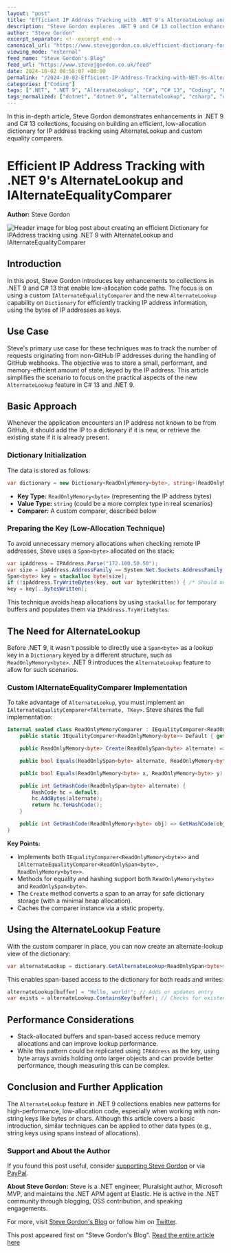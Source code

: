 ```yaml
---
layout: "post"
title: "Efficient IP Address Tracking with .NET 9's AlternateLookup and IAlternateEqualityComparer"
description: "Steve Gordon explores .NET 9 and C# 13 collection enhancements for low-allocation scenarios, demonstrating how to efficiently track IP addresses using a custom IAlternateEqualityComparer and AlternateLookup. The article includes code examples, implementation details, and practical performance considerations for real-world applications."
author: "Steve Gordon"
excerpt_separator: <!--excerpt_end-->
canonical_url: "https://www.stevejgordon.co.uk/efficient-dictionary-for-ipaddress-tracking-using-net-9-with-alternatelookup-and-ialternateequalitycomparer"
viewing_mode: "external"
feed_name: "Steve Gordon's Blog"
feed_url: "https://www.stevejgordon.co.uk/feed"
date: 2024-10-02 08:58:07 +00:00
permalink: "/2024-10-02-Efficient-IP-Address-Tracking-with-NET-9s-AlternateLookup-and-IAlternateEqualityComparer.html"
categories: ["Coding"]
tags: [".NET", ".NET 9", "AlternateLookup", "C#", "C# 13", "Coding", "Collections", "Dictionary", "Equality Comparer", "IAlternateEqualityComparer", "IPAddress Tracking", "Low Allocation", "Performance", "Posts", "ReadOnlyMemory", "ReadOnlySpan", "Span", "Stackalloc"]
tags_normalized: ["dotnet", "dotnet 9", "alternatelookup", "csharp", "csharp 13", "coding", "collections", "dictionary", "equality comparer", "ialternateequalitycomparer", "ipaddress tracking", "low allocation", "performance", "posts", "readonlymemory", "readonlyspan", "span", "stackalloc"]
---
```


In this in-depth article, Steve Gordon demonstrates enhancements in .NET 9 and C# 13 collections, focusing on building an efficient, low-allocation dictionary for IP address tracking using AlternateLookup and custom equality comparers.<!--excerpt_end-->

# Efficient IP Address Tracking with .NET 9's AlternateLookup and IAlternateEqualityComparer

**Author:** Steve Gordon

![Header image for blog post about creating an efficient Dictionary for IPAddress tracking using .NET 9 with AlternateLookup and IAlternateEqualityComparer](https://www.stevejgordon.co.uk/wp-content/uploads/2024/10/An-Efficient-Dictionary-for-IPAddress-Tracking-using-.NET-9-with-AlternateLookup-and-IAlternateEqualityComparer-750x410.png)

## Introduction

In this post, Steve Gordon introduces key enhancements to collections in .NET 9 and C# 13 that enable low-allocation code paths. The focus is on using a custom `IAlternateEqualityComparer` and the new `AlternateLookup` capability on `Dictionary` for efficiently tracking IP address information, using the bytes of IP addresses as keys.

## Use Case

Steve's primary use case for these techniques was to track the number of requests originating from non-GitHub IP addresses during the handling of GitHub webhooks. The objective was to store a small, performant, and memory-efficient amount of state, keyed by the IP address. This article simplifies the scenario to focus on the practical aspects of the new `AlternateLookup` feature in C# 13 and .NET 9.

## Basic Approach

Whenever the application encounters an IP address not known to be from GitHub, it should add the IP to a dictionary if it is new, or retrieve the existing state if it is already present.

### Dictionary Initialization

The data is stored as follows:

```csharp
var dictionary = new Dictionary<ReadOnlyMemory<byte>, string>(ReadOnlyMemoryComparer.Default);
```

- **Key Type:** `ReadOnlyMemory<byte>` (representing the IP address bytes)
- **Value Type:** `string` (could be a more complex type in real scenarios)
- **Comparer:** A custom comparer, described below

### Preparing the Key (Low-Allocation Technique)

To avoid unnecessary memory allocations when checking remote IP addresses, Steve uses a `Span<byte>` allocated on the stack:

```csharp
var ipAddress = IPAddress.Parse("172.100.50.50");
var size = ipAddress.AddressFamily == System.Net.Sockets.AddressFamily.InterNetwork ? 4 : 16;
Span<byte> key = stackalloc byte[size];
if (!ipAddress.TryWriteBytes(key, out var bytesWritten)) { /* Should never happen */ }
key = key[..bytesWritten];
```

This technique avoids heap allocations by using `stackalloc` for temporary buffers and populates them via `IPAddress.TryWriteBytes`.

## The Need for AlternateLookup

Before .NET 9, it wasn't possible to directly use a `Span<byte>` as a lookup key in a `Dictionary` keyed by a different structure, such as `ReadOnlyMemory<byte>`. .NET 9 introduces the `AlternateLookup` feature to allow for such scenarios.

### Custom IAlternateEqualityComparer Implementation

To take advantage of `AlternateLookup`, you must implement an `IAlternateEqualityComparer<TAlternate, TKey>`. Steve shares the full implementation:

```csharp
internal sealed class ReadOnlyMemoryComparer : IEqualityComparer<ReadOnlyMemory<byte>>, IAlternateEqualityComparer<ReadOnlySpan<byte>, ReadOnlyMemory<byte>> {
    public static IEqualityComparer<ReadOnlyMemory<byte>> Default { get; } = new ReadOnlyMemoryComparer();

    public ReadOnlyMemory<byte> Create(ReadOnlySpan<byte> alternate) => alternate.ToArray();

    public bool Equals(ReadOnlySpan<byte> alternate, ReadOnlyMemory<byte> other) => alternate.SequenceEqual(other.Span);

    public bool Equals(ReadOnlyMemory<byte> x, ReadOnlyMemory<byte> y) => x.Span.SequenceEqual(y.Span);

    public int GetHashCode(ReadOnlySpan<byte> alternate) {
        HashCode hc = default;
        hc.AddBytes(alternate);
        return hc.ToHashCode();
    }

    public int GetHashCode(ReadOnlyMemory<byte> obj) => GetHashCode(obj.Span);
}
```

**Key Points:**

- Implements both `IEqualityComparer<ReadOnlyMemory<byte>>` and `IAlternateEqualityComparer<ReadOnlySpan<byte>, ReadOnlyMemory<byte>>`.
- Methods for equality and hashing support both `ReadOnlyMemory<byte>` and `ReadOnlySpan<byte>`.
- The `Create` method converts a span to an array for safe dictionary storage (with a minimal heap allocation).
- Caches the comparer instance via a static property.

## Using the AlternateLookup Feature

With the custom comparer in place, you can now create an alternate-lookup view of the dictionary:

```csharp
var alternateLookup = dictionary.GetAlternateLookup<ReadOnlySpan<byte>>();
```

This enables span-based access to the dictionary for both reads and writes:

```csharp
alternateLookup[buffer] = "Hello, world!"; // Adds or updates entry
var exists = alternateLookup.ContainsKey(buffer); // Checks for existence
```

## Performance Considerations

- Stack-allocated buffers and span-based access reduce memory allocations and can improve lookup performance.
- While this pattern could be replicated using `IPAddress` as the key, using byte arrays avoids holding onto larger objects and can provide better performance, though measuring this can be complex.

## Conclusion and Further Application

The `AlternateLookup` feature in .NET 9 collections enables new patterns for high-performance, low-allocation code, especially when working with non-string keys like bytes or chars. Although this article covers a basic introduction, similar techniques can be applied to other data types (e.g., string keys using spans instead of allocations).

### Support and About the Author

If you found this post useful, consider [supporting Steve Gordon](https://www.buymeacoffee.com/stevejgordon) or via [PayPal](https://www.paypal.com/cgi-bin/webscr?cmd=_s-xclick&hosted_button_id=WV4JPPV9FS34L&source=url).

**About Steve Gordon:** Steve is a .NET engineer, Pluralsight author, Microsoft MVP, and maintains the .NET APM agent at Elastic. He is active in the .NET community through blogging, OSS contribution, and speaking engagements.

For more, visit [Steve Gordon's Blog](https://www.stevejgordon.co.uk) or follow him on [Twitter](https://twitter.com/stevejgordon).

This post appeared first on "Steve Gordon's Blog". [Read the entire article here](https://www.stevejgordon.co.uk/efficient-dictionary-for-ipaddress-tracking-using-net-9-with-alternatelookup-and-ialternateequalitycomparer)
